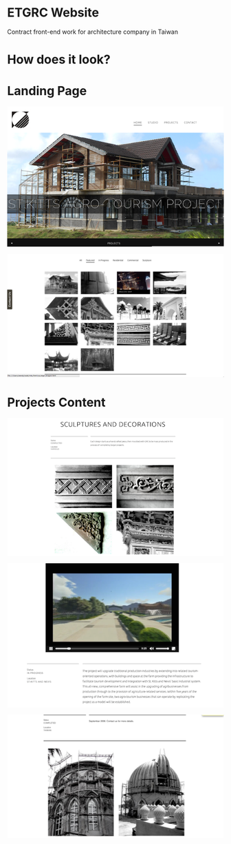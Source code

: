 
ETGRC Website
=======
Contract front-end work for architecture company in Taiwan


How does it look?
=======

Landing Page
=======
![alt text](https://raw.githubusercontent.com/prudepixie/etgrc/master/images/screen1.png)

![alt text](https://raw.githubusercontent.com/prudepixie/etgrc/master/images/screen4.png)

Projects Content
=======
![alt text](https://raw.githubusercontent.com/prudepixie/etgrc/master/images/screen3.png)

![alt text](https://raw.githubusercontent.com/prudepixie/etgrc/master/images/screen2.png)

![alt text](https://raw.githubusercontent.com/prudepixie/etgrc/master/images/screen5.png)

